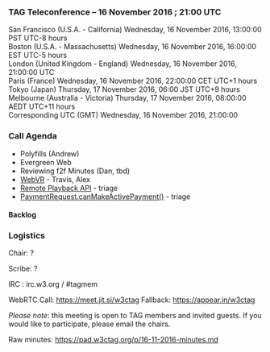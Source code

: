 ### TAG Teleconference – 16 November 2016 ; 21:00 UTC

San Francisco (U.S.A. - California)	Wednesday, 16 November 2016, 13:00:00	PST	UTC-8 hours  
Boston (U.S.A. - Massachusetts)	Wednesday, 16 November 2016, 16:00:00	EST	UTC-5 hours  
London (United Kingdom - England)	Wednesday, 16 November 2016, 21:00:00	UTC  
Paris (France)	Wednesday, 16 November 2016, 22:00:00	CET	UTC+1 hours  
Tokyo (Japan)	Thursday, 17 November 2016, 06:00	JST	UTC+9 hours  
Melbourne (Australia - Victoria)	Thursday, 17 November 2016, 08:00:00	AEDT	UTC+11 hours  
Corresponding UTC (GMT)	Wednesday, 16 November 2016, 21:00:00	 

### Call Agenda

* Polyfills (Andrew)
* Evergreen Web
* Reviewing f2f Minutes (Dan, tbd)
* [WebVR](https://github.com/w3ctag/spec-reviews/issues/106) - Travis, Alex
* [Remote Playback API](https://github.com/w3ctag/spec-reviews/issues/145) - triage
* [PaymentRequest.canMakeActivePayment()](https://github.com/w3ctag/spec-reviews/issues/146) - triage

#### Backlog

### Logistics

Chair: ?

Scribe: ?

IRC : irc.w3.org / #tagmem

WebRTC Call: https://meet.jit.si/w3ctag
Fallback: https://appear.in/w3ctag

*Please note*: this meeting is open to TAG members and invited guests. If you would like to participate, please email the chairs.

Raw minutes: https://pad.w3ctag.org/p/16-11-2016-minutes.md
